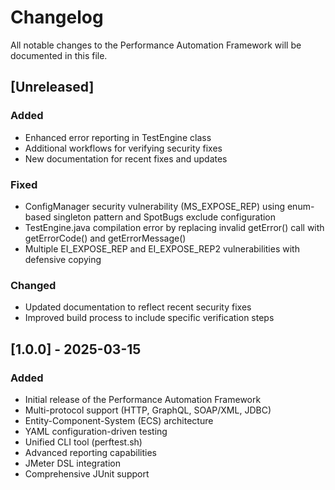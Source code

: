 # Changelog

All notable changes to the Performance Automation Framework will be documented in this file.

## [Unreleased]

### Added
- Enhanced error reporting in TestEngine class
- Additional workflows for verifying security fixes
- New documentation for recent fixes and updates

### Fixed
- ConfigManager security vulnerability (MS_EXPOSE_REP) using enum-based singleton pattern and SpotBugs exclude configuration
- TestEngine.java compilation error by replacing invalid getError() call with getErrorCode() and getErrorMessage()
- Multiple EI_EXPOSE_REP and EI_EXPOSE_REP2 vulnerabilities with defensive copying

### Changed
- Updated documentation to reflect recent security fixes
- Improved build process to include specific verification steps

## [1.0.0] - 2025-03-15

### Added
- Initial release of the Performance Automation Framework
- Multi-protocol support (HTTP, GraphQL, SOAP/XML, JDBC)
- Entity-Component-System (ECS) architecture
- YAML configuration-driven testing
- Unified CLI tool (perftest.sh)
- Advanced reporting capabilities
- JMeter DSL integration
- Comprehensive JUnit support